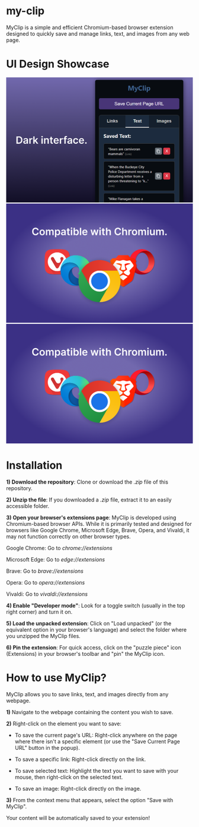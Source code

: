 # my-clip
MyClip is a simple and efficient Chromium-based browser extension designed to quickly save and manage links, text, and images from any web page.

# UI Design Showcase

![Screenshot 1 - MyClip Dark Interface](images/image1.png)
![Screenshot 2 - MyClip Chromium Compatibility](images/image2.png)
![Screenshot 3 - Your saved content, organized by type.](images/image2.png)

# Installation
**1) Download the repository**: Clone or download the *.zip* file of this repository.

**2) Unzip the file**: If you downloaded a *.zip* file, extract it to an easily accessible folder.

**3) Open your browser's extensions page**:
MyClip is developed using Chromium-based browser APIs. While it is primarily tested and designed for browsers like Google Chrome, Microsoft Edge, Brave, Opera, and Vivaldi, it may not function correctly on other browser types.

Google Chrome: Go to *chrome://extensions*

Microsoft Edge: Go to *edge://extensions*

Brave: Go to *brave://extensions*

Opera: Go to *opera://extensions*

Vivaldi: Go to *vivaldi://extensions*

**4) Enable "Developer mode"**: Look for a toggle switch (usually in the top right corner) and turn it on.

**5) Load the unpacked extension**: Click on "Load unpacked" (or the equivalent option in your browser's language) and select the folder where you unzipped the MyClip files.

**6) Pin the extension**: For quick access, click on the "puzzle piece" icon (Extensions) in your browser's toolbar and "pin" the MyClip icon.

# How to use MyClip?
MyClip allows you to save links, text, and images directly from any webpage.

**1)** Navigate to the webpage containing the content you wish to save.

**2)** Right-click on the element you want to save:
 * To save the current page's URL: Right-click anywhere on the page where there isn't a specific element (or use the "Save Current Page URL" button in the popup).

 * To save a specific link: Right-click directly on the link.

 * To save selected text: Highlight the text you want to save with your mouse, then right-click on the selected text.

 * To save an image: Right-click directly on the image.

**3)** From the context menu that appears, select the option "Save with MyClip".

Your content will be automatically saved to your extension!
